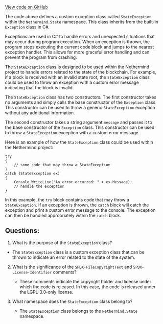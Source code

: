[View code on GitHub](https://github.com/nethermindeth/nethermind/Nethermind.State/StateException.cs)

The code above defines a custom exception class called `StateException` within the `Nethermind.State` namespace. This class inherits from the built-in `Exception` class in C#. 

Exceptions are used in C# to handle errors and unexpected situations that may occur during program execution. When an exception is thrown, the program stops executing the current code block and jumps to the nearest exception handler. This allows for more graceful error handling and can prevent the program from crashing.

The `StateException` class is designed to be used within the Nethermind project to handle errors related to the state of the blockchain. For example, if a block is received with an invalid state root, the `StateException` class could be used to throw an exception with a custom error message indicating that the block is invalid.

The `StateException` class has two constructors. The first constructor takes no arguments and simply calls the base constructor of the `Exception` class. This constructor can be used to throw a generic `StateException` exception without any additional information.

The second constructor takes a string argument `message` and passes it to the base constructor of the `Exception` class. This constructor can be used to throw a `StateException` exception with a custom error message.

Here is an example of how the `StateException` class could be used within the Nethermind project:

```
try
{
    // some code that may throw a StateException
}
catch (StateException ex)
{
    Console.WriteLine("An error occurred: " + ex.Message);
    // handle the exception
}
``` 

In this example, the `try` block contains code that may throw a `StateException`. If an exception is thrown, the `catch` block will catch the exception and print a custom error message to the console. The exception can then be handled appropriately within the `catch` block.
## Questions: 
 1. What is the purpose of the `StateException` class?
   - The `StateException` class is a custom exception class that can be thrown to indicate an error related to the state of the system.

2. What is the significance of the `SPDX-FileCopyrightText` and `SPDX-License-Identifier` comments?
   - These comments indicate the copyright holder and license under which the code is released. In this case, the code is released under the LGPL-3.0-only license.

3. What namespace does the `StateException` class belong to?
   - The `StateException` class belongs to the `Nethermind.State` namespace.